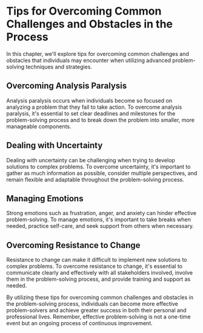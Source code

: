 # Tips for Overcoming Common Challenges and Obstacles in the Process

In this chapter, we'll explore tips for overcoming common challenges and obstacles that individuals may encounter when utilizing advanced problem-solving techniques and strategies.

Overcoming Analysis Paralysis
-----------------------------

Analysis paralysis occurs when individuals become so focused on analyzing a problem that they fail to take action. To overcome analysis paralysis, it's essential to set clear deadlines and milestones for the problem-solving process and to break down the problem into smaller, more manageable components.

Dealing with Uncertainty
------------------------

Dealing with uncertainty can be challenging when trying to develop solutions to complex problems. To overcome uncertainty, it's important to gather as much information as possible, consider multiple perspectives, and remain flexible and adaptable throughout the problem-solving process.

Managing Emotions
-----------------

Strong emotions such as frustration, anger, and anxiety can hinder effective problem-solving. To manage emotions, it's important to take breaks when needed, practice self-care, and seek support from others when necessary.

Overcoming Resistance to Change
-------------------------------

Resistance to change can make it difficult to implement new solutions to complex problems. To overcome resistance to change, it's essential to communicate clearly and effectively with all stakeholders involved, involve them in the problem-solving process, and provide training and support as needed.

By utilizing these tips for overcoming common challenges and obstacles in the problem-solving process, individuals can become more effective problem-solvers and achieve greater success in both their personal and professional lives. Remember, effective problem-solving is not a one-time event but an ongoing process of continuous improvement.
